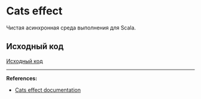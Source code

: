 # Cats effect

Чистая асинхронная среда выполнения для Scala.

## Исходный код

[Исходный код](https://gitflic.ru/project/artemkorsakov/scalabook/blob?file=examples%2Fsrc%2Fmain%2Fscala%2Flibs%2Fhttp4s%2FPingApp.scala&plain=1)

---

**References:**
- [Cats effect documentation](https://typelevel.org/cats-effect/docs/getting-started)
